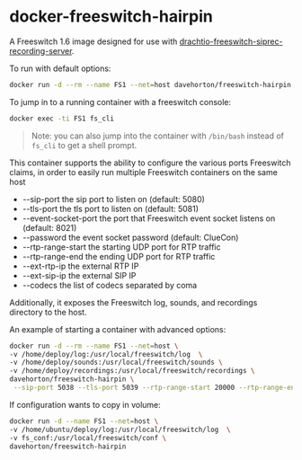 # docker-freeswitch-hairpin

A Freeswitch 1.6 image designed for use with [drachtio-freeswitch-siprec-recording-server](http://davehorton.github.io/drachtio-siprec-recording-server/).

To run with default options:
```bash
docker run -d --rm --name FS1 --net=host davehorton/freeswitch-hairpin freeswitch 
```
To jump in to a running container with a freeswitch console:
```bash
docker exec -ti FS1 fs_cli
```
> Note: you can also jump into the container with `/bin/bash` instead of `fs_cli` to get a shell prompt.

This container supports the ability to configure the various ports Freeswitch claims, in order to easily run multiple Freeswitch containers on the same host
* --sip-port the sip port to listen on (default: 5080)
* --tls-port the tls port to listen on (default: 5081)
* --event-socket-port the port that Freeswitch event socket listens on (default: 8021)
* --password the event socket password (default: ClueCon)
* --rtp-range-start the starting UDP port for RTP traffic
* --rtp-range-end the ending UDP port for RTP traffic
* --ext-rtp-ip the external RTP IP
* --ext-sip-ip the external SIP IP
* --codecs the list of codecs separated by coma

Additionally, it exposes the Freeswitch log, sounds, and recordings directory to the host.

An example of starting a container with advanced options:
```bash
docker run -d --rm --name FS1 --net=host \
-v /home/deploy/log:/usr/local/freeswitch/log  \
-v /home/deploy/sounds:/usr/local/freeswitch/sounds \
-v /home/deploy/recordings:/usr/local/freeswitch/recordings \
davehorton/freeswitch-hairpin \
 --sip-port 5038 --tls-port 5039 --rtp-range-start 20000 --rtp-range-end 21000
```

If configuration wants to copy in volume:
```bash
docker run -d --name FS1 --net=host \
-v /home/ubuntu/deploy/log:/usr/local/freeswitch/log  \
-v fs_conf:/usr/local/freeswitch/conf \
davehorton/freeswitch-hairpin
```

